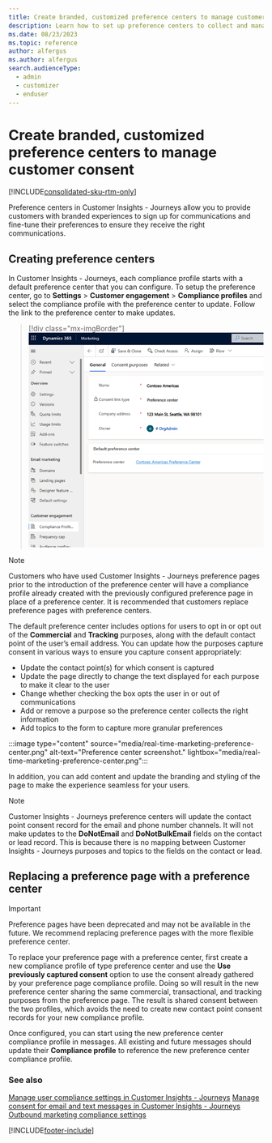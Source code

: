 ```yaml
---
title: Create branded, customized preference centers to manage customer consent
description: Learn how to set up preference centers to collect and manage consent from your customers.
ms.date: 08/23/2023
ms.topic: reference
author: alfergus
ms.author: alfergus
search.audienceType: 
  - admin
  - customizer
  - enduser
---
```


# Create branded, customized preference centers to manage customer consent

[!INCLUDE[consolidated-sku-rtm-only](./includes/consolidated-sku-rtm-only.md)]

Preference centers in Customer Insights - Journeys allow you to provide customers with branded experiences to sign up for communications and fine-tune their preferences to ensure they receive the right communications.

## Creating preference centers

In Customer Insights - Journeys, each compliance profile starts with a default preference center that you can configure. To setup the preference center, go to **Settings** > **Customer engagement** > **Compliance profiles** and select the compliance profile with the preference center to update. Follow the link to the preference center to make updates.

> [!div class="mx-imgBorder"]
> ![Compliance profile screenshot.](media/real-time-marketing-compliance-profile.png "Compliance profile screenshot")

> [!NOTE]
> Customers who have used Customer Insights - Journeys preference pages prior to the introduction of the preference center will have a compliance profile already created with the previously configured preference page in place of a preference center. It is recommended that customers replace preference pages with preference centers.

The default preference center includes options for users to opt in or opt out of the **Commercial** and **Tracking** purposes, along with the default contact point of the user’s email address. You can update how the purposes capture consent in various ways to ensure you capture consent appropriately:

- Update the contact point(s) for which consent is captured
- Update the page directly to change the text displayed for each purpose to make it clear to the user
- Change whether checking the box opts the user in or out of communications
- Add or remove a purpose so the preference center collects the right information
- Add topics to the form to capture more granular preferences

:::image type="content" source="media/real-time-marketing-preference-center.png" alt-text="Preference center screenshot." lightbox="media/real-time-marketing-preference-center.png":::

In addition, you can add content and update the branding and styling of the page to make the experience seamless for your users.

> [!NOTE]
> Customer Insights - Journeys preference centers will update the contact point consent record for the email and phone number channels. It will not make updates to the **DoNotEmail** and **DoNotBulkEmail** fields on the contact or lead record. This is because there is no mapping between Customer Insights - Journeys purposes and topics to the fields on the contact or lead.

## Replacing a preference page with a preference center
> [!IMPORTANT]
> Preference pages have been deprecated and may not be available in the future. We recommend replacing preference pages with the more flexible preference center.

To replace your preference page with a preference center, first create a new compliance profile of type preference center and use the **Use previously captured consent** option to use the consent already gathered by your preference page compliance profile. Doing so will result in the new preference center sharing the same commercial, transactional, and tracking purposes from the preference page. The result is shared consent between the two profiles, which avoids the need to create new contact point consent records for your new compliance profile.

Once configured, you can start using the new preference center compliance profile in messages. All existing and future messages should update their **Compliance profile** to reference the new preference center compliance profile.

### See also

[Manage user compliance settings in Customer Insights - Journeys](real-time-marketing-compliance-settings.md)
[Manage consent for email and text messages in Customer Insights - Journeys](real-time-marketing-email-text-consent.md)
[Outbound marketing compliance settings](privacy-use-features.md)

[!INCLUDE[footer-include](./includes/footer-banner.md)]

